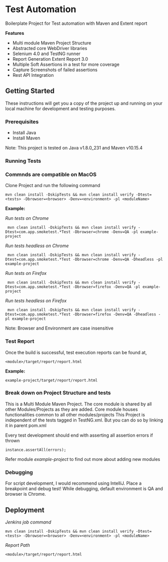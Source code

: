 # Test Automation

Boilerplate Project for Test automation with Maven and Extent report

**Features**
 - Multi module Maven Project Structure
 - Abstracted core WebDriver libraries
 - Selenium 4.0 and TestNG runner
 - Report Generation Extent Report 3.0
 - Multiple Soft Assertions in a test for more coverage
 - Capture Screenshots of failed assertions
 - Rest API Integration


## Getting Started

These instructions will get you a copy of the project up and running on your local machine for development and testing purposes.

### Prerequisites

 - Install Java
 - Install Maven

 Note: This project is tested on Java v1.8.0_231 and Maven v10.15.4

### Running Tests

### Commnds are compatible on MacOS

Clone Project and run the following command

```
mvn clean install -DskipTests && mvn clean install verify -Dtest=<tests> -Dbrowser=<browser> -Denv=<environment> -pl <moduleName>
```
**Example:**

*Run tests on Chrome*
```
 mvn clean install -DskipTests && mvn clean install verify -Dtest=com.app.smoketest.*Test -Dbrowser=chrome -Denv=QA -pl example-project
```
*Run tests headless on Chrome*
```
 mvn clean install -DskipTests && mvn clean install verify -Dtest=com.app.smoketest.*Test -Dbrowser=chrome -Denv=QA -Dheadless -pl example-project
```
*Run tests on Firefox*
```
 mvn clean install -DskipTests && mvn clean install verify -Dtest=com.app.smoketest.*Test -Dbrowser=firefox -Denv=QA -pl example-project
```
*Run tests headless on Firefox*
```
 mvn clean install -DskipTests && mvn clean install verify -Dtest=com.app.smoketest.*Test -Dbrowser=firefox -Denv=QA -Dheadless -pl example-project
```
Note:  Browser and Environment are case insensitive

### Test Report
Once the build is successful, test execution reports can be found at,
```
<module>/target/report/report.html
```
 **Example:**
 ```
example-project/target/report/report.html
```

### Break down on Project Structure and tests

This is a Multi Module Maven Project. The core module is shared by all other Modules/Projects as they are added.
Core module houses functionalities common to all other modules/projects
This Project is independent of the tests tagged in TestNG.xml. But you can do so by linking it in parent pom.xml

Every test development should end with asserting all assertion errors if thrown
```
instance.assertAll(errors);
```
Refer module *example-project* to find out more about adding new modules

### Debugging
For script development, I would recommend using IntelliJ.
Place a breakpoint and debug test!
While debugging, default environment is QA and browser is Chrome.

## Deployment

*Jenkins job command*
```
mvn clean install -DskipTests && mvn clean install verify -Dtest=<tests> -Dbrowser=<browser> -Denv=<environment> -pl <moduleName>
```
*Report Path*
```
<module>/target/report/report.html
```
